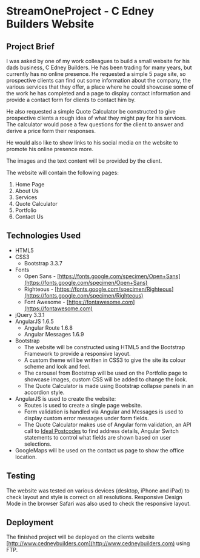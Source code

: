 # StreamOneProject - C Edney Builders Website

## Project Brief

I was asked by one of my work colleagues to build a small website for his dads business, C Edney Builders. He has been trading for many years, but currently has no online presence. He requested a simple 5 page site, so prospective clients can find out some information about the company, the various services that they offer, a place where he could showcase some of the work he has completed and a page to display contact information and provide a contact form for clients to contact him by.

He also requested a simple Quote Calculator be constructed to give prospective clients a rough idea of what they might pay for his services. The calculator would pose a few questions for the client to answer and derive a price form their responses.

He would also like to show links to his social media on the website to promote his online presence more.

The images and the text content will be provided by the client.

The website will contain the following pages:

1. Home Page
2. About Us
3. Services
4. Quote Calculator
5. Portfolio
6. Contact Us

## Technologies Used

* HTML5
* CSS3
	* Bootstrap 3.3.7
* Fonts
	* Open Sans - [https://fonts.google.com/specimen/Open+Sans](https://fonts.google.com/specimen/Open+Sans)
	* Righteous - [https://fonts.google.com/specimen/Righteous](https://fonts.google.com/specimen/Righteous)
	* Font Awesome - [https://fontawesome.com](https://fontawesome.com)
* jQuery 3.3.1
* AngularJS 1.6.5
	* Angular Route 1.6.8
	* Angular Messages 1.6.9
* Bootstrap
	* The website will be constructed using HTML5 and the Bootstrap Framework to provide a responsive layout. 
	* A custom theme will be written in CSS3 to give the site its colour scheme and look and feel. 
	* The carousel from Bootstrap will be used on the Portfolio page to showcase images, custom CSS will be added to change the look.
	* The Quote Calculator is made using Bootstrap collapse panels in an accordion style.
* AngularJS is used to create the website:
	* Routes is used to create a single page website.
	* Form validation is handled via Angular and Messages is used to display custom error messages under form fields.
	* The Quote Calculator makes use of Angular form validation, an API call to [Ideal Postcodes](http:/www.ideal-postcodes.co.uk) to find address details, Angular Switch statements to control what fields are shown based on user selections.
* GoogleMaps will be used on the contact us page to show the office location.

## Testing

The website was tested on various devices (desktop, iPhone and iPad) to check layout and style is correct on all resolutions. Responsive Design Mode in the browser Safari was also used to check the responsive layout.

## Deployment

The finished project will be deployed on the clients website [http://www.cedneybuilders.com](http://www.cedneybuilders.com) using FTP.
